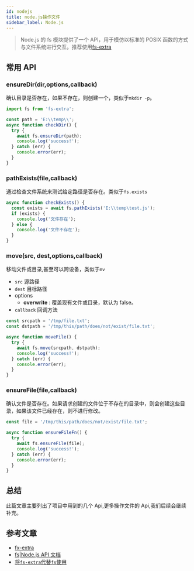 ```yaml
---
id: nodejs
title: node.js操作文件
sidebar_label: Node.js
---
```


> Node.js 的 fs 模块提供了一个 API，用于模仿以标准的 POSIX 函数的方式与文件系统进行交互。推荐使用[fs-extra](https://github.com/jprichardson/node-fs-extra)

## 常用 API

### ensureDir(dir,options,callback)

确认目录是否存在，如果不存在，则创建一个，类似于`mkdir -p`。

```javascript
import fs from 'fs-extra';

const path = 'E:\\temp\\';
async function checkDir() {
  try {
    await fs.ensureDir(path);
    console.log('success!');
  } catch (err) {
    console.error(err);
  }
}
```

### pathExists(file,callback)

通过检查文件系统来测试给定路径是否存在。类似于`fs.exists`

```js
async function checkExists() {
  const exists = await fs.pathExists('E:\\temp\test.js');
  if (exists) {
    console.log('文件存在');
  } else {
    console.log('文件不存在');
  }
}
```

### move(src, dest,options,callback)

移动文件或目录,甚至可以跨设备，类似于`mv`

- `src` 源路径
- `dest` 目标路径
- options
  - **overwrite** : 覆盖现有文件或目录，默认为 false。
- `callback` 回调方法

```js
const srcpath = '/tmp/file.txt';
const dstpath = '/tmp/this/path/does/not/exist/file.txt';

async function moveFile() {
  try {
    await fs.move(srcpath, dstpath);
    console.log('success!');
  } catch (err) {
    console.error(err);
  }
}
```

### ensureFile(file,callback)

确认文件是否存在。如果请求创建的文件位于不存在的目录中，则会创建这些目录，如果该文件已经存在，则不进行修改。

```js
const file = '/tmp/this/path/does/not/exist/file.txt';

async function ensureFileFn() {
  try {
    await fs.ensureFile(file);
    console.log('success!');
  } catch (err) {
    console.error(err);
  }
}
```

## 总结

此篇文章主要列出了项目中用到的几个 Api,更多操作文件的 Api,我们后续会继续补充。

## 参考文章

- [fx-extra](https://github.com/jprichardson/node-fs-extra#nodejs-fs-extra)
- [fs|Node.js API 文档](http://nodejs.cn/api/fs.html)
- [将`fs-extra`代替`fs`使用](https://www.colabug.com/3668248.html)
